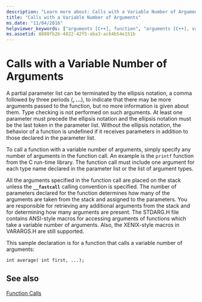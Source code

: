 ```yaml
---
description: "Learn more about: Calls with a Variable Number of Arguments"
title: "Calls with a Variable Number of Arguments"
ms.date: "11/04/2016"
helpviewer_keywords: ["arguments [C++], function", "arguments [C++], variable number of", "VARARGS.H", "ellipsis (...), variable number of arguments", "STDARGS.H", "function calls, arguments", "... ellipsis", "function calls, variable number of arguments"]
ms.assetid: 8808fb26-4822-42f5-aba3-ac64b54e151b
---
```

# Calls with a Variable Number of Arguments

A partial parameter list can be terminated by the ellipsis notation, a comma followed by three periods (**, ...**), to indicate that there may be more arguments passed to the function, but no more information is given about them. Type checking is not performed on such arguments. At least one parameter must precede the ellipsis notation and the ellipsis notation must be the last token in the parameter list. Without the ellipsis notation, the behavior of a function is undefined if it receives parameters in addition to those declared in the parameter list.

To call a function with a variable number of arguments, simply specify any number of arguments in the function call. An example is the `printf` function from the C run-time library. The function call must include one argument for each type name declared in the parameter list or the list of argument types.

All the arguments specified in the function call are placed on the stack unless the **`__fastcall`** calling convention is specified. The number of parameters declared for the function determines how many of the arguments are taken from the stack and assigned to the parameters. You are responsible for retrieving any additional arguments from the stack and for determining how many arguments are present. The STDARG.H file contains ANSI-style macros for accessing arguments of functions which take a variable number of arguments. Also, the XENIX-style macros in VARARGS.H are still supported.

This sample declaration is for a function that calls a variable number of arguments:

```
int average( int first, ...);
```

## See also

[Function Calls](../c-language/function-calls.md)

